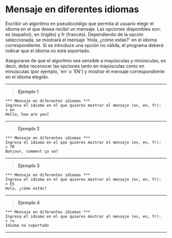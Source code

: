 ﻿# Mensaje en diferentes idiomas

Escribir un algoritmo en pseudocódigo que permita al usuario elegir el idioma en el que desea recibir un mensaje. 
Las opciones disponibles son: es (español), en (inglés) y fr (francés). Dependiendo de la opción seleccionada, 
se mostrará el mensaje 'Hola, ¿cómo estás?' en el idioma correspondiente. Si se introduce una opción no válida, 
el programa deberá indicar que el idioma no está soportado.

Asegurarse de que el algoritmo sea sensible a mayúsculas y minúsculas, es decir, debe reconocer las opciones tanto 
en mayúsculas como en minúsculas (por ejemplo, 'en' o 'EN') y mostrar el mensaje correspondiente en el idioma elegido.

---

> **Ejemplo 1**

```
*** Mensaje en diferentes idiomas ***
Ingresa el idioma en el que quieres mostrar el mensaje (es, en, fr):
> en
Hello, how are you?
```

---

> **Ejemplo 2**

```
*** Mensaje en diferentes idiomas ***
Ingresa el idioma en el que quieres mostrar el mensaje (es, en, fr):
> fR
Bonjour, comment ça va?
```

---

> **Ejemplo 3**

```
*** Mensaje en diferentes idiomas ***
Ingresa el idioma en el que quieres mostrar el mensaje (es, en, fr):
> ES
Hola, ¿cómo estás?
```

---

> **Ejemplo 4**

```
*** Mensaje en diferentes idiomas ***
Ingresa el idioma en el que quieres mostrar el mensaje (es, en, fr):
> ru
Idioma no soportado
```

---

